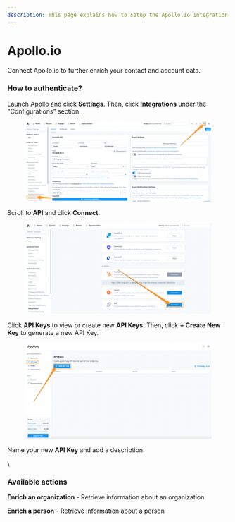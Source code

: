 ```yaml
---
description: This page explains how to setup the Apollo.io integration on Cargo.
---
```


# Apollo.io

Connect Apollo.io to further enrich your contact and account data.



### How to authenticate?

Launch Apollo and click **Settings**. Then, click **Integrations** under the "Configurations" section.

<figure><img src="../.gitbook/assets/i1.png" alt=""><figcaption></figcaption></figure>

Scroll to **API** and click **Connect**.

<figure><img src="../.gitbook/assets/i2.png" alt=""><figcaption></figcaption></figure>

Click **API Keys** to view or create new **API Keys**. Then, click **+ Create New Key** to generate a new API Key.

<figure><img src="../.gitbook/assets/i15.png" alt=""><figcaption></figcaption></figure>

Name your new **API Key** and add a description.

\


### Available actions

**Enrich an organization** - Retrieve information about an organization

**Enrich a person** - Retrieve information about a person
